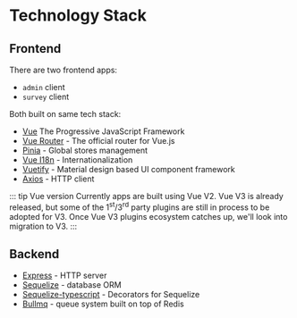 # Technology Stack

## Frontend

There are two frontend apps:

- `admin` client
- `survey` client

Both built on same tech stack:

- [Vue](https://vuejs.org) The Progressive JavaScript Framework
- [Vue Router](https://router.vuejs.org) - The official router for Vue.js
- [Pinia](https://pinia.vuejs.org) - Global stores management
- [Vue I18n](http://kazupon.github.io/vue-i18n) - Internationalization
- [Vuetify](https://vuetifyjs.com) - Material design based UI component framework
- [Axios](https://github.com/axios/axios) - HTTP client

::: tip Vue version
Currently apps are built using Vue V2. Vue V3 is already released, but some of the 1<sup>st</sup>/3<sup>rd</sup> party plugins are still in process to be adopted for V3. Once Vue V3 plugins ecosystem catches up, we'll look into migration to V3.
:::

## Backend

- [Express](https://expressjs.com) - HTTP server
- [Sequelize](https://sequelize.org/master) - database ORM
- [Sequelize-typescript](https://github.com/RobinBuschmann/sequelize-typescript) - Decorators for Sequelize
- [Bullmq](https://docs.bullmq.io) - queue system built on top of Redis
